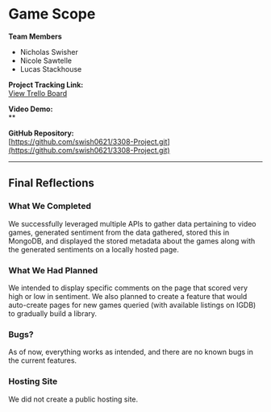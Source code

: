 # Game Scope

**Team Members**  
- Nicholas Swisher  
- Nicole Sawtelle  
- Lucas Stackhouse  

**Project Tracking Link:**  
[View Trello Board](https://trello.com/b/5J2OVDnW/3308-team-4)  

**Video Demo:**  
**  

**GitHub Repository:**  
[https://github.com/swish0621/3308-Project.git](https://github.com/swish0621/3308-Project.git)  

---

## Final Reflections

### What We Completed
We successfully leveraged multiple APIs to gather data pertaining to video games, generated sentiment from the data gathered, stored this in MongoDB, and displayed the stored metadata about the games along with the generated sentiments on a locally hosted page.

### What We Had Planned
We intended to display specific comments on the page that scored very high or low in sentiment. We also planned to create a feature that would auto-create pages for new games queried (with available listings on IGDB) to gradually build a library.

### Bugs?
As of now, everything works as intended, and there are no known bugs in the current features.

### Hosting Site
We did not create a public hosting site.
